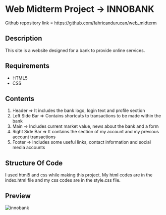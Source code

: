 # Web Midterm Project -> INNOBANK
Github repository link = https://github.com/fahricandurucan/web_midterm
## Description
This site is a website designed for a bank to provide online services.
## Requirements
- HTML5
- CSS
## Contents
1. Header => It includes the bank logo, login text and profile section
2. Left Side Bar => Contains shortcuts to transactions to be made within the bank
3. Main => Includes current market value, news about the bank and a form
4. Right Side Bar => It contains the section of my account and my previous account transactions
5. Footer => Includes some useful links, contact information and social media accounts

## Structure Of Code
I used html5 and css while making this project. My html codes are in the index.html file and my css codes are in the style.css file.

## Preview
![innobank](https://github.com/fahricandurucan/web_midterm/assets/119004635/11bcd8dc-f9da-4182-8bd1-0c1126a45a24)

